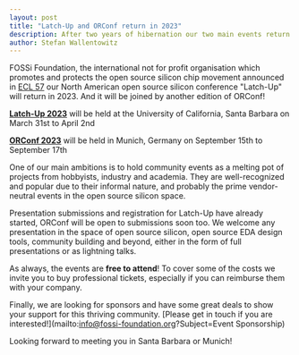 ```yaml
---
layout: post
title: "Latch-Up and ORConf return in 2023"
description: After two years of hibernation our two main events return in 2023
author: Stefan Wallentowitz
---
```


FOSSi Foundation, the international not for profit organisation which promotes and protects the open source silicon chip movement announced in [ECL 57](https://www.fossi-foundation.org/2022/12/12/ecl57) our North American open source silicon conference "Latch-Up" will return in 2023. And it will be joined by another edition of ORConf!

[**Latch-Up 2023**](https://www.fossi-foundation.org/latchup/) will be held at the University of California, Santa Barbara on March 31st to April 2nd

[**ORConf 2023**](https://orconf.org) will be held in Munich, Germany on September 15th to September 17th

One of our main ambitions is to hold community events as a melting pot of projects from hobbyists, industry and academia. They are well-recognized and popular due to their informal nature, and probably the prime vendor-neutral events in the open source silicon space.

Presentation submissions and registration for Latch-Up have already started, ORConf will be open to submissions soon too. We welcome any presentation in the space of open source silicon, open source EDA design tools, community building and beyond, either in the form of full presentations or as lightning talks.

As always, the events are **free to attend**! To cover some of the costs we invite you to buy professional tickets, especially if you can reimburse them with your company.

Finally, we are looking for sponsors and have some great deals to show your support for this thriving community. [Please get in touch if you are interested!](mailto:info@fossi-foundation.org?Subject=Event Sponsorship)

Looking forward to meeting you in Santa Barbara or Munich!
